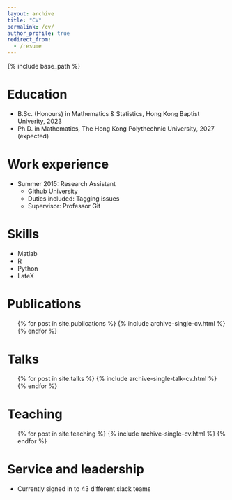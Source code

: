 ```yaml
---
layout: archive
title: "CV"
permalink: /cv/
author_profile: true
redirect_from:
  - /resume
---
```


{% include base_path %}

Education
======
* B.Sc. (Honours) in Mathematics & Statistics, Hong Kong Baptist Univerity, 2023
* Ph.D. in Mathematics, The Hong Kong Polythechnic University, 2027 (expected)

Work experience
======
* Summer 2015: Research Assistant
  * Github University
  * Duties included: Tagging issues
  * Supervisor: Professor Git

  
Skills
======
* Matlab
* R
* Python
* LateX

Publications
======
  <ul>{% for post in site.publications %}
    {% include archive-single-cv.html %}
  {% endfor %}</ul>
  
Talks
======
  <ul>{% for post in site.talks %}
    {% include archive-single-talk-cv.html %}
  {% endfor %}</ul>
  
Teaching
======
  <ul>{% for post in site.teaching %}
    {% include archive-single-cv.html %}
  {% endfor %}</ul>
  
Service and leadership
======
* Currently signed in to 43 different slack teams
